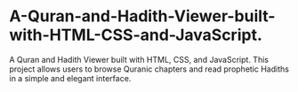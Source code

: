 # A-Quran-and-Hadith-Viewer-built-with-HTML-CSS-and-JavaScript.
A Quran and Hadith Viewer built with HTML, CSS, and JavaScript. This project allows users to browse Quranic chapters and read prophetic Hadiths in a simple and elegant interface.
